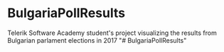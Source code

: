 # BulgariaPollResults
Telerik Software Academy student's project visualizing the results from Bulgarian parlament elections in 2017
"# BulgariaPollResults" 
